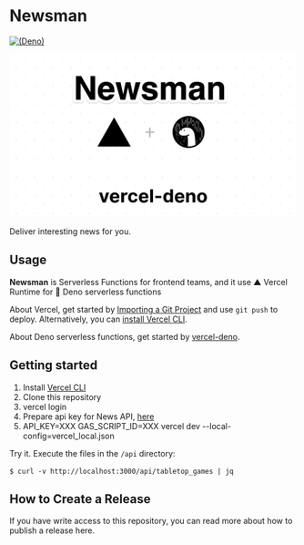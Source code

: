 # Newsman
[![(Deno)](https://img.shields.io/badge/deno-^1.4.0-green.svg?style=flat-square&logo=deno)](https://deno.land)

[<img src="./newsman-on-vercel-deno.png">](https://github.com/yoshixmk/newsman)

Deliver interesting news for you.

## Usage

**Newsman** is Serverless Functions for frontend teams, and it use ▲ Vercel Runtime for 🦕 Deno serverless functions

About Vercel, get started by [Importing a Git Project](https://vercel.com/import) and use `git push` to deploy. Alternatively, you can [install Vercel CLI](https://vercel.com/download).

About Deno serverless functions, get started by [vercel-deno](https://github.com/TooTallNate/vercel-deno).

## Getting started

1. Install [Vercel CLI](https://vercel.com/download)
2. Clone this repository
3. vercel login
4. Prepare api key for News API, [here](https://newsapi.org/)
5. API_KEY=XXX GAS_SCRIPT_ID=XXX vercel dev --local-config=vercel_local.json

Try it. Execute the files in the `/api` directory:
```shell
$ curl -v http://localhost:3000/api/tabletop_games | jq
```

## How to Create a Release
If you have write access to this repository, you can read more about how to publish a release here.
